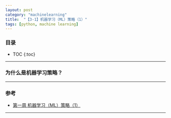 ```yaml
---
layout: post
category: "machinelearning"
title:  "【3-1】机器学习（ML）策略（1）"
tags: [python, machine learning]
---
```


<script type="text/javascript" async
  src="https://cdn.mathjax.org/mathjax/latest/MathJax.js?config=TeX-MML-AM_CHTML">
</script>

### 目录

- TOC
{:toc}

---

### 为什么是机器学习策略？

---

### 参考

* [第一周 机器学习（ML）策略（1）](http://www.ai-start.com/dl2017/html/lesson3-week1.html)

---




